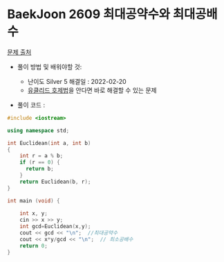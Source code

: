 # BaekJoon 2609 최대공약수와 최대공배수

[문제 출처](https://www.acmicpc.net/problem/2609)  

* 풀이 방법 및 배워야할 것: 

  * 난이도 Silver 5 해결일 : 2022-02-20
  * [유클리드 호제법](https://ko.wikipedia.org/wiki/유킬리드_호제법)을 안다면 바로 해결할 수 있는 문제
 


- 풀이 코드 :
```cpp
#include <iostream>

using namespace std;

int Euclidean(int a, int b)
{
    int r = a % b;
    if (r == 0) {
      return b;
    }
    return Euclidean(b, r);
}

int main (void) {
	
	int x, y;
	cin >> x >> y;
	int gcd=Euclidean(x,y);
	cout << gcd << "\n";  //최대공약수
	cout << x*y/gcd << "\n";  // 최소공배수
	return 0;
}
```
